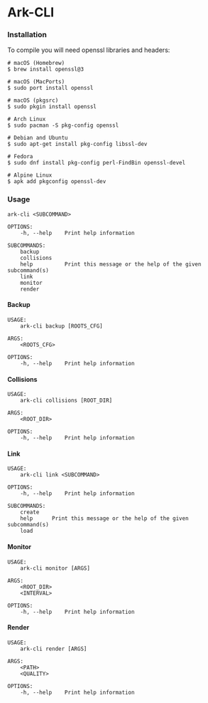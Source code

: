# Ark-CLI

### Installation

To compile you will need openssl libraries and headers:

```shell
# macOS (Homebrew)
$ brew install openssl@3

# macOS (MacPorts)
$ sudo port install openssl

# macOS (pkgsrc)
$ sudo pkgin install openssl

# Arch Linux
$ sudo pacman -S pkg-config openssl

# Debian and Ubuntu
$ sudo apt-get install pkg-config libssl-dev

# Fedora
$ sudo dnf install pkg-config perl-FindBin openssl-devel

# Alpine Linux
$ apk add pkgconfig openssl-dev
```

### Usage

```shell
ark-cli <SUBCOMMAND>

OPTIONS:
    -h, --help    Print help information

SUBCOMMANDS:
    backup        
    collisions    
    help          Print this message or the help of the given subcommand(s)
    link          
    monitor       
    render        

```

#### Backup
```shell
USAGE:
    ark-cli backup [ROOTS_CFG]

ARGS:
    <ROOTS_CFG>    

OPTIONS:
    -h, --help    Print help information
```

#### Collisions
```shell
USAGE:
    ark-cli collisions [ROOT_DIR]

ARGS:
    <ROOT_DIR>    

OPTIONS:
    -h, --help    Print help information
```

#### Link
```shell
USAGE:
    ark-cli link <SUBCOMMAND>

OPTIONS:
    -h, --help    Print help information

SUBCOMMANDS:
    create    
    help      Print this message or the help of the given subcommand(s)
    load
```

#### Monitor
```shell
USAGE:
    ark-cli monitor [ARGS]

ARGS:
    <ROOT_DIR>    
    <INTERVAL>    

OPTIONS:
    -h, --help    Print help information
```

#### Render
```shell
USAGE:
    ark-cli render [ARGS]

ARGS:
    <PATH>       
    <QUALITY>    

OPTIONS:
    -h, --help    Print help information

```